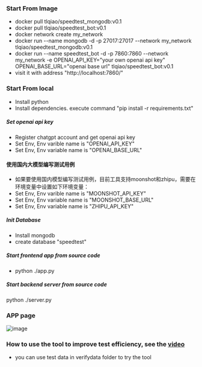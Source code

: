 ### Start From Image
* docker pull tlqiao/speedtest_mongodb:v0.1
* docker pull tlqiao/speedtest_bot:v0.1
* docker network create my_network
* docker run --name mongodb -d -p 27017:27017 --network my_network tlqiao/speedtest_mongodb:v0.1
* docker run --name speedtest_bot -d -p 7860:7860 --network my_network -e OPENAI_API_KEY="your own openai api key" OPENAI_BASE_URL="openai base url"  tlqiao/speedtest_bot:v0.1
* visit it with address "http://localhost:7860/"


### Start From local
* Install python 
* Install dependencies.  execute command  "pip install -r requirements.txt"

##### Set openai api key
* Register chatgpt account and get openai api key
* Set Env, Env varible name is "OPENAI_API_KEY"
* Set Env, Env variable name is "OPENAI_BASE_URL"


#### 使用国内大模型编写测试用例
* 如果要使用国内模型编写测试用例，目前工具支持moonshot和zhipu，需要在环境变量中设置如下环境变量：
* Set Env, Env varible name is "MOONSHOT_API_KEY"
* Set Env, Env variable name is "MOONSHOT_BASE_URL"
* Set Env, Env variable name is "ZHIPU_API_KEY"

##### Init Database
* Install mongodb
* create database "speedtest"

##### Start frontend app from source code
* python ./app.py

##### Start backend server from source code
python ./server.py

### APP page 
![image](https://github.com/tlqiao/speedtest/tree/main/speedtest-bot/static/home.png)

### How to use the tool to improve test efficiency, see the [video](https://www.bilibili.com/video/BV1zC4y1i7VG/)
* you can use test data in verifydata folder to try the tool